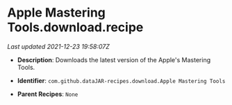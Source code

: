# Apple Mastering Tools.download.recipe

_Last updated 2021-12-23 19:58:07Z_

- **Description**: Downloads the latest version of the Apple's Mastering Tools.

- **Identifier**: `com.github.dataJAR-recipes.download.Apple Mastering Tools`

- **Parent Recipes**: `None`